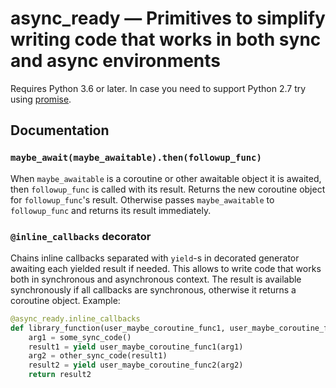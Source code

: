 # async_ready — Primitives to simplify writing code that works in both sync and async environments

Requires Python 3.6 or later. In case you need to support Python 2.7 try using
[promise](https://pypi.org/project/promise/).

## Documentation

### `maybe_await(maybe_awaitable).then(followup_func)`

When `maybe_awaitable` is a coroutine or other awaitable object it is awaited,
then `followup_func` is called with its result. Returns the new coroutine
object for `followup_func`'s result.  Otherwise passes `maybe_awaitable` to
`followup_func` and returns its result immediately.

### `@inline_callbacks` decorator

Chains inline callbacks separated with `yield`-s in decorated generator
awaiting each yielded result if needed.  This allows to write code that
works both in synchronous and asynchronous context.  The result is available
synchronously if all callbacks are synchronous, otherwise it returns a
coroutine object.  Example:

```python
@async_ready.inline_callbacks
def library_function(user_maybe_coroutine_func1, user_maybe_coroutine_func2):
    arg1 = some_sync_code()
    result1 = yield user_maybe_coroutine_func1(arg1)
    arg2 = other_sync_code(result1)
    result2 = yield user_maybe_coroutine_func2(arg2)
    return result2
```

